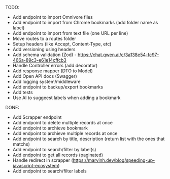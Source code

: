 TODO:

- Add endpoint to import Omnivore files
- Add endpoint to import from Chrome bookmarks (add folder name as label)
- Add endpoint to import from text file (one URL per line)
- Move routes to a routes folder
- Setup headers (like Accept, Content-Type, etc)
- Add versioning using headers
- Add schema validation (Zod) - <https://chat.qwen.ai/c/3a138e54-fc97-466a-89c3-e61e14cffcb3>
- Handle Controller errors (add decorator)
- Add response mapper (DTO to Model)
- Add Open API docs (Swagger)
- Add logging system/middleware
- Add endpoint to backup/export bookmarks
- Add tests
- Use AI to suggeest labels when adding a bookmark

DONE:

- Add Scrapper endpoint
- Add endpoint to delete multiple records at once
- Add endpoint to archieve bookmark
- Add endpoint to archieve multiple records at once
- Add endpoint to search by title, description (return list with the ones that matchs)
- Add endpoint to search/filter by label(s)
- Add endpoint to get all records (paginated)
- Handle redirect in scrapper (<https://marvinh.dev/blog/speeding-up-javascript-ecosystem>)
- Add endpoint to search/filter labels
